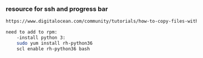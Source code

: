 ### resource for ssh and progress bar
```bash
https://www.digitalocean.com/community/tutorials/how-to-copy-files-with-rsync-over-ssh
```
```bash
need to add to rpm:
    -install python 3:
    sudo yum install rh-python36
    scl enable rh-python36 bash
```
